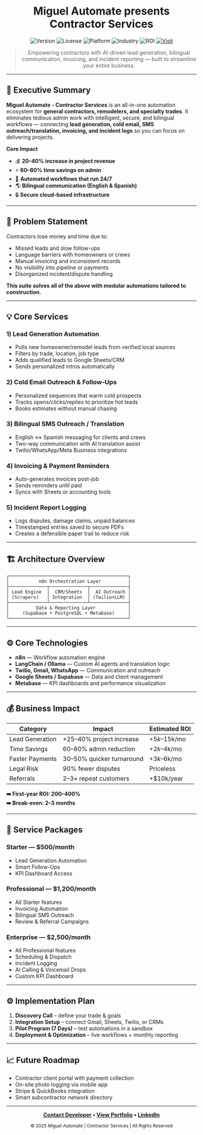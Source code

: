 <div align="center">

# Miguel Automate presents Contractor Services

![Version](https://img.shields.io/badge/version-1.0--release-orange)
![License](https://img.shields.io/badge/license-Proprietary-red)
![Platform](https://img.shields.io/badge/Automation-n8n%20%2B%20python-brightgreen)
![Industry](https://img.shields.io/badge/Industry-Construction-blue)
![ROI](https://img.shields.io/badge/ROI-200--400%25-success.svg)
[![Visit](https://img.shields.io/badge/Visit-miguelautomate.com-black)](https://miguelautomate.com)

> Empowering contractors with AI-driven lead generation, bilingual communication, invoicing, and incident reporting — built to streamline your entire business.

</div>

---

## 🚀 Executive Summary

**Miguel Automate - Contractor Services** is an all-in-one automation ecosystem for **general contractors, remodelers, and specialty trades**. It eliminates tedious admin work with intelligent, secure, and bilingual workflows — connecting **lead generation, cold email, SMS outreach/translation, invoicing, and incident logs** so you can focus on delivering projects.

**Core Impact**
- 💰 **20–40% increase in project revenue**
- ⚡ **60–80% time savings on admin**
- 🔁 **Automated workflows that run 24/7**
- 🌎 **Bilingual communication (English & Spanish)**
- 🔒 **Secure cloud-based infrastructure**

---

## 🎯 Problem Statement

Contractors lose money and time due to:
- Missed leads and slow follow-ups  
- Language barriers with homeowners or crews  
- Manual invoicing and inconsistent records  
- No visibility into pipeline or payments  
- Disorganized incident/dispute handling

**This suite solves all of the above with modular automations tailored to construction.**

---

## 💡 Core Services

### 1) Lead Generation Automation
- Pulls new homeowner/remodel leads from verified local sources  
- Filters by trade, location, job type  
- Adds qualified leads to Google Sheets/CRM  
- Sends personalized intros automatically

### 2) Cold Email Outreach & Follow-Ups
- Personalized sequences that warm cold prospects  
- Tracks opens/clicks/replies to prioritize hot leads  
- Books estimates without manual chasing

### 3) Bilingual SMS Outreach / Translation
- English ↔ Spanish messaging for clients and crews  
- Two-way communication with AI translation assist  
- Twilio/WhatsApp/Meta Business integrations

### 4) Invoicing & Payment Reminders
- Auto-generates invoices post-job  
- Sends reminders until paid  
- Syncs with Sheets or accounting tools

### 5) Incident Report Logging
- Logs disputes, damage claims, unpaid balances  
- Timestamped entries saved to secure PDFs  
- Creates a defensible paper trail to reduce risk

---

## 🏗️ Architecture Overview

    ┌────────────────────────────────────────────┐
    │           n8n Orchestration Layer          │
    ├──────────────┬──────────────┬──────────────┤
    │ Lead Engine  │  CRM/Sheets  │  AI Outreach │
    │ (Scrapers)   │ Integration  │ (Twilio+LLM) │
    ├──────────────┴──────────────┴──────────────┤
    │          Data & Reporting Layer            │
    │     (Supabase • PostgreSQL • Metabase)     │
    └────────────────────────────────────────────┘

---

## ⚙️ Core Technologies

- **n8n** — Workflow automation engine  
- **LangChain / Ollama** — Custom AI agents and translation logic  
- **Twilio, Gmail, WhatsApp** — Communication and outreach  
- **Google Sheets / Supabase** — Data and client management  
- **Metabase** — KPI dashboards and performance visualization  

---

## 💰 Business Impact

| Category        | Impact                     | Estimated ROI   |
|-----------------|----------------------------|-----------------|
| Lead Generation | +25–40% project increase   | +$5k–$15k/mo    |
| Time Savings    | 60–80% admin reduction     | +$2k–$4k/mo     |
| Faster Payments | 30–50% quicker turnaround  | +$3k–$6k/mo     |
| Legal Risk      | 90% fewer disputes         | Priceless       |
| Referrals       | 2–3× repeat customers      | +$10k/year      |

**➡️ First-year ROI: 200–400%**  
**➡️ Break-even: 2–3 months**

---

## 💼 Service Packages

### Starter — $500/month
- Lead Generation Automation  
- Smart Follow-Ups  
- KPI Dashboard Access

### Professional — $1,200/month
- All Starter features  
- Invoicing Automation  
- Bilingual SMS Outreach  
- Review & Referral Campaigns

### Enterprise — $2,500/month
- All Professional features  
- Scheduling & Dispatch  
- Incident Logging  
- AI Calling & Voicemail Drops  
- Custom KPI Dashboard

---

## ⚙️ Implementation Plan

1. **Discovery Call** – define your trade & goals  
2. **Integration Setup** – connect Gmail, Sheets, Twilio, or CRMs  
3. **Pilot Program (7 Days)** – test automations in a sandbox  
4. **Deployment & Optimization** – live workflows + monthly reporting

---

## 📈 Future Roadmap

- Contractor client portal with payment collection  
- On-site photo logging via mobile app  
- Stripe & QuickBooks integration  
- Smart subcontractor network directory

---

<div align="center">

**[Contact Developer](https://miguelautomate.com) • [View Portfolio](https://miguelautomate.com) • [LinkedIn](https://www.linkedin.com/in/miguel-0campo/)**

</div>

<div align="center">
<small>© 2025 Miguel Automate | Contractor Services | All Rights Reserved</small>
</div>
